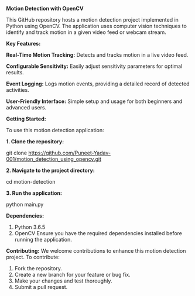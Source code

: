 ****Motion Detection with OpenCV****

This GitHub repository hosts a motion detection project implemented in Python using OpenCV. The application uses computer vision techniques to identify and track motion in a given video feed or webcam stream.

****Key Features:****

**Real-Time Motion Tracking:** Detects and tracks motion in a live video feed.

**Configurable Sensitivity:** Easily adjust sensitivity parameters for optimal results.

**Event Logging:** Logs motion events, providing a detailed record of detected activities.

**User-Friendly Interface:** Simple setup and usage for both beginners and advanced users.



****Getting Started:****

To use this motion detection application:

**1. Clone the repository:**

git clone https://github.com/Puneet-Yadav-001/motion_detection_using_opencv.git

**2. Navigate to the project directory:**

cd motion-detection

**3. Run the application:**

python main.py


****Dependencies:****
1. Python 3.6.5
2. OpenCV
Ensure you have the required dependencies installed before running the application.


****Contributing:****
We welcome contributions to enhance this motion detection project. To contribute:

1. Fork the repository.
2. Create a new branch for your feature or bug fix.
3. Make your changes and test thoroughly.
4. Submit a pull request.
